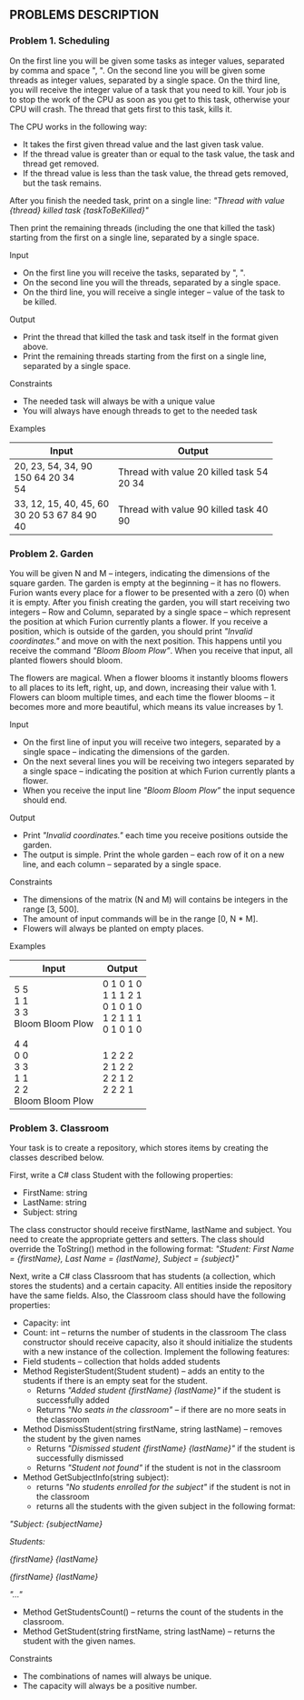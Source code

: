 ## PROBLEMS DESCRIPTION


### Problem 1.	Scheduling
On the first line you will be given some tasks as integer values, separated by comma and space ", ". On the second line you will be given some threads as integer values, separated by a single space. On the third line, you will receive the integer value of a task that you need to kill. Your job is to stop the work of the CPU as soon as you get to this task, otherwise your CPU will crash. The thread that gets first to this task, kills it.

The CPU works in the following way:
  +	It takes the first given thread value and the last given task value.
  +	If the thread value is greater than or equal to the task value, the task and thread get removed.
  +	If the thread value is less than the task value, the thread gets removed, but the task remains.

After you finish the needed task, print on a single line: _"Thread with value {thread} killed task {taskToBeKilled}"_

Then print the remaining threads (including the one that killed the task) starting from the first on a single line, separated by a single space.

Input
  +	On the first line you will receive the tasks, separated by ", ".
  +	On the second line you will the threads, separated by a single space.
  +	On the third line, you will receive a single integer – value of the task to be killed.

Output
  +	Print the thread that killed the task and task itself in the format given above.
  +	Print the remaining threads starting from the first on a single line, separated by a single space.

Constraints
  +	The needed task will always be with a unique value
  +	You will always have enough threads to get to the needed task

Examples

| Input     | Output |
| --------- | -----|
| 20, 23, 54, 34, 90 <br> 150 64 20 34 <br> 54 | Thread with value 20 killed task 54 <br> 20 34 |
| 33, 12, 15, 40, 45, 60 <br> 30 20 53 67 84 90 <br> 40 | Thread with value 90 killed task 40 <br> 90 |

### Problem 2.	Garden
You will be given N and M – integers, indicating the dimensions of the square garden. The garden is empty at the beginning – it has no flowers. Furion wants every place for a flower to be presented with a zero (0) when it is empty. After you finish creating the garden, you will start receiving two integers – Row and Column, separated by a single space – which represent the position at which Furion currently plants a flower. If you receive a position, which is outside of the garden, you should print _"Invalid coordinates."_ and move on with the next position. This happens until you receive the command _"Bloom Bloom Plow”_. When you receive that input, all planted flowers should bloom.

The flowers are magical. When a flower blooms it instantly blooms flowers to all places to its left, right, up, and down, increasing their value with 1. Flowers can bloom multiple times, and each time the flower blooms – it becomes more and more beautiful, which means its value increases by 1. 

Input
  +	On the first line of input you will receive two integers, separated by a single space – indicating the dimensions of the garden.
  +	On the next several lines you will be receiving two integers separated by a single space – indicating the position at which Furion currently plants a flower.
  +	When you receive the input line _"Bloom Bloom Plow”_ the input sequence should end.

Output
  +	Print _"Invalid coordinates."_ each time you receive positions outside the garden.
  +	The output is simple. Print the whole garden – each row of it on a new line, and each column – separated by a single space.

Constraints
  +	The dimensions of the matrix (N and M) will contains be integers in the range [3, 500].
  +	The amount of input commands will be in the range [0, N * M].
  +	Flowers will always be planted on empty places.

Examples

| Input     | Output |
| --------- | -----|
| 5 5 <br> 1 1 <br> 3 3 <br> Bloom Bloom Plow | 0 1 0 1 0 <br> 1 1 1 2 1 <br> 0 1 0 1 0 <br> 1 2 1 1 1 <br> 0 1 0 1 0 |
| 4 4 <br> 0 0 <br> 3 3 <br> 1 1 <br> 2 2 <br> Bloom Bloom Plow | 1 2 2 2 <br> 2 1 2 2 <br> 2 2 1 2 <br> 2 2 2 1 |

### Problem 3.	Classroom
Your task is to create a repository, which stores items by creating the classes described below.

First, write a C# class Student with the following properties:
  +	FirstName: string
  +	LastName: string
  +	Subject: string

The class constructor should receive firstName, lastName and subject. You need to create the appropriate getters and setters. The class should override the ToString() method in the following format: _"Student: First Name = {firstName}, Last Name = {lastName}, Subject = {subject}"_

Next, write a C# class Classroom that has students (a collection, which stores the students) and a certain capacity. All entities inside the repository have the same fields. Also, the Classroom class should have the following properties:
  +	Capacity: int
  +	Count: int – returns the number of students in the classroom
The class constructor should receive capacity, also it should initialize the students with a new instance of the collection. Implement the following features:
  +	Field students – collection that holds added students
  +	Method RegisterStudent(Student student) – adds an entity to the students if there is an empty seat for the student.
    +	Returns _"Added student {firstName} {lastName}"_ if the student is successfully added
    +	Returns _"No seats in the classroom"_ – if there are no more seats in the classroom
  +	Method DismissStudent(string firstName, string lastName) – removes the student by the given names
    +	Returns _"Dismissed student {firstName} {lastName}"_ if the student is successfully dismissed
    +	Returns _"Student not found"_ if the student is not in the classroom
  +	Method GetSubjectInfo(string subject): 
  	+ returns _"No students enrolled for the subject"_ if the student is not in the classroom
    + returns all the students with the given subject in the following format:

_"Subject: {subjectName}_

_Students:_

_{firstName} {lastName}_

_{firstName} {lastName}_

_"…"_
    
  +	Method GetStudentsCount() – returns the count of the students in the classroom.
  +	Method GetStudent(string firstName, string lastName) – returns the student with the given names. 
 
Constraints
  +	The combinations of names will always be unique.
  +	The capacity will always be a positive number.
